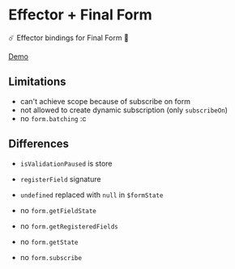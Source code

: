 # Effector + Final Form

☄️ Effector bindings for Final Form 🏁 

[Demo](https://stackblitz.com/edit/react-ts-xjh6yd?file=index.tsx)

## Limitations

- can't achieve scope because of subscribe on form
- not allowed to create dynamic subscription (only `subscribeOn`)
- no `form.batching` :c

## Differences

- `isValidationPaused` is store
- `registerField` signature
- `undefined` replaced with `null` in `$formState`

- no `form.getFieldState`
- no `form.getRegisteredFields`
- no `form.getState`
- no `form.subscribe`
